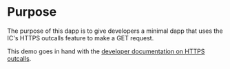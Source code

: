 # Purpose

The purpose of this dapp is to give developers a minimal dapp that uses the IC's HTTPS outcalls feature to make a GET request.

This demo goes in hand with the [developer documentation on HTTPS outcalls](https://internetcomputer.org/docs/current/developer-docs/integrations/https-outcalls/https-outcalls-get).


